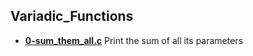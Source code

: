 ## Variadic\_Functions

- **[0-sum_them_all.c](https://github.com/vlldnt/holbertonschool-low_level_programming/blob/main/variadic_function/0-sum_tell.c)** Print the sum of all its parameters

